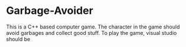 # Garbage-Avoider
This is a C++ based computer game. The character in the game should avoid garbages and collect good stuff. To play the game, visual studio should be 
